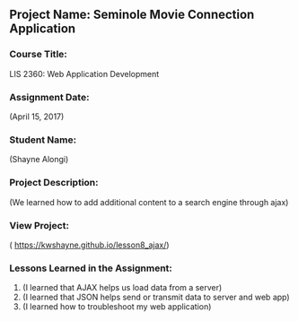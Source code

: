 ## Project Name:  Seminole Movie Connection Application

### Course Title:
LIS 2360:  Web Application Development

### Assignment Date:  
(April 15, 2017)

### Student Name:  
(Shayne Alongi)

### Project Description:
(We learned how to add additional content to a search engine through ajax)

### View Project:
( https://kwshayne.github.io/lesson8_ajax/)

### Lessons Learned in the Assignment:
1. (I learned that AJAX helps us load data from a server)
2. (I learned that JSON helps send or transmit data to server and web app)
3. (I learned how to troubleshoot my web application)
